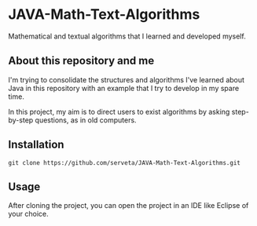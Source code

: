 # JAVA-Math-Text-Algorithms
Mathematical and textual algorithms that I learned and developed myself.

## About this repository and me
I'm trying to consolidate the structures and algorithms I've learned about Java in this repository with an example that I try to develop in my spare time.

In this project, my aim is to direct users to exist algorithms by asking step-by-step questions, as in old computers.

## Installation
```
git clone https://github.com/serveta/JAVA-Math-Text-Algorithms.git
```

## Usage
After cloning the project, you can open the project in an IDE like Eclipse of your choice.
